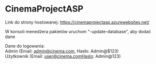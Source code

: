 # CinemaProjectASP

Link do strony hostowanej:
https://cinemaprojectasp.azurewebsites.net/

W konsoli menedżera pakietów uruchom "-update-database", aby dodać dane

Dane do logowania:<br>
Admin (Email: admin@cinema.com, Hasło: Admin@$123)<br>
Użytkownik (Email: user@cinema.comHaslo: Admin@123)
